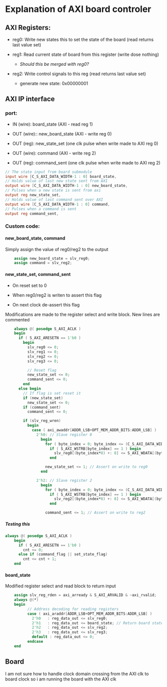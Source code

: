 # Explanation of AXI board controler

## AXI Registers:

- reg0: Write new states this to set the state of the board (read returns last value set)

- reg1: Read current state of board from this register (write dose nothing)
  
  - *Should this be merged with reg0?*

- reg2: Write control signals to this reg (read returns last value set)
  
  - generate new state: 0x00000001

## AXI IP interface

### port:

- IN (wire): board_state (AXI - read reg 1)

- OUT (wire):: new_board_state (AXI - write reg 0)

- OUT (reg): new_state_set (one clk pulse when write made to AXI reg 0)

- OUT (wire): command (AXI - write reg 2)

- OUT (reg): command_sent (one clk pulse when write made to AXI reg 2)

```verilog
// The state input from board submodule
input wire [C_S_AXI_DATA_WIDTH-1 : 0] board_state,
// Holds value of last new state sent from AXI
output wire [C_S_AXI_DATA_WIDTH-1 : 0] new_board_state,
// Pulses when a new state is sent from axi
output reg new_state_set,
// Holds value of last command sent over AXI
output wire [C_S_AXI_DATA_WIDTH-1 : 0] command,
// Pulses when a command is sent
output reg command_sent,
```

### Custom code:

#### new_board_state, command

Simply assign the value of reg0/reg2 to the output

```verilog
    assign new_board_state = slv_reg0;
    assign command = slv_reg2;
```

#### new_state_set, command_sent

- On reset set to 0

- When reg0/reg2 is writen to assert this flag

- On next clock de-assert this flag

Modifications are made to the register select and write block. New lines are commented

```verilog
    always @( posedge S_AXI_ACLK )
    begin
      if ( S_AXI_ARESETN == 1'b0 )
        begin
          slv_reg0 <= 0;
          slv_reg1 <= 0;
          slv_reg2 <= 0;
          slv_reg3 <= 0;

          // Reset flag
          new_state_set <= 0;
          command_sent <= 0;
        end 
      else begin
        // If flag is set reset it
        if (new_state_set)
          new_state_set <= 0;
        if (command_sent)
          command_sent <= 0;

        if (slv_reg_wren)
          begin
            case ( axi_awaddr[ADDR_LSB+OPT_MEM_ADDR_BITS:ADDR_LSB] )
              2'h0: // Slave register 0
                begin
                  for ( byte_index = 0; byte_index <= (C_S_AXI_DATA_WIDTH/8)-1; byte_index = byte_index+1 )
                    if ( S_AXI_WSTRB[byte_index] == 1 ) begin
                      slv_reg0[(byte_index*8) +: 8] <= S_AXI_WDATA[(byte_index*8) +: 8];
                    end

                  new_state_set <= 1; // Assert on write to reg0
                end

              2'h2: // Slave register 2
                begin
                  for ( byte_index = 0; byte_index <= (C_S_AXI_DATA_WIDTH/8)-1; byte_index = byte_index+1 )
                    if ( S_AXI_WSTRB[byte_index] == 1 ) begin
                      slv_reg2[(byte_index*8) +: 8] <= S_AXI_WDATA[(byte_index*8) +: 8];
                    end  

                  command_sent <= 1; // Assert on write to reg2
```

##### Testing this

```verilog
always @( posedge S_AXI_ACLK )
	begin
	  if ( S_AXI_ARESETN == 1'b0 )
	    cnt <= 0;
	  else if (command_flag || set_state_flag)
	    cnt <= cnt + 1;
	end
```



#### board_state

Modified register select and read block to return input

```verilog
    assign slv_reg_rden = axi_arready & S_AXI_ARVALID & ~axi_rvalid;
    always @(*)
    begin
          // Address decoding for reading registers
          case ( axi_araddr[ADDR_LSB+OPT_MEM_ADDR_BITS:ADDR_LSB] )
            2'h0   : reg_data_out <= slv_reg0;
            2'h1   : reg_data_out <= board_state; // Return board state
            2'h2   : reg_data_out <= slv_reg2;
            2'h3   : reg_data_out <= slv_reg3;
            default : reg_data_out <= 0;
          endcase
    end
```

## Board

I am not sure how to handle clock domain crossing from the AXI clk to board clock so i am running the board with the AXI clk
